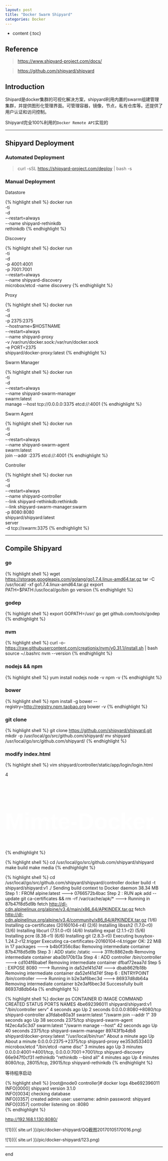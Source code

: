 ```yaml
---
layout: post
title: "Docker Swarm Shipyard"
categories: Docker
---
```



* content
{:toc}

## Reference

> https://www.shipyard-project.com/docs/

> https://github.com/shipyard/shipyard

## Introduction

Shipard是docker集群的可视化解决方案，shipyard利用内置的swarm组建管理集群，并提供图形化管理界面。可管理容器，镜像，节点，私有仓库等。还提供了用户认证和访问控制。

Shipyard完全100%利用的`Docker Remote API`实现的

---------

## Shipyard Deployment

### Automated Deployment

> curl -sSL https://shipyard-project.com/deploy \| bash -s

### Manual Deployment

Datastore

{% highlight shell %}
docker run \
    -ti \
    -d \
    --restart=always \
    --name shipyard-rethinkdb \
    rethinkdb
{% endhighlight %}

Discovery

{% highlight shell %}
docker run \
    -ti \
    -d \
    -p 4001:4001 \
    -p 7001:7001 \
    --restart=always \
    --name shipyard-discovery \
    microbox/etcd -name discovery
{% endhighlight %}

Proxy

{% highlight shell %}
docker run \
    -ti \
    -d \
    -p 2375:2375 \
    --hostname=$HOSTNAME \
    --restart=always \
    --name shipyard-proxy \
    -v /var/run/docker.sock:/var/run/docker.sock \
    -e PORT=2375 \
    shipyard/docker-proxy:latest
{% endhighlight %}


Swarm Manager

{% highlight shell %}
docker run \
    -ti \
    -d \
    --restart=always \
    --name shipyard-swarm-manager \
    swarm:latest \
    manage --host tcp://0.0.0.0:3375 etcd://<IP-OF-HOST>:4001
{% endhighlight %}

Swarm Agent


{% highlight shell %}
docker run \
    -ti \
    -d \
    --restart=always \
    --name shipyard-swarm-agent \
    swarm:latest \
    join --addr <ip-of-host>:2375 etcd://<ip-of-host>:4001
{% endhighlight %}

Controller

{% highlight shell %}
docker run \
    -ti \
    -d \
    --restart=always \
    --name shipyard-controller \
    --link shipyard-rethinkdb:rethinkdb \
    --link shipyard-swarm-manager:swarm \
    -p 8080:8080 \
    shipyard/shipyard:latest \
    server \
    -d tcp://swarm:3375
{% endhighlight %}


--------------------

## Compile Shipyard

### go

{% highlight shell %}
wget https://storage.googleapis.com/golang/go1.7.4.linux-amd64.tar.gz
tar -C /usr/local/ -xf go1.7.4.linux-amd64.tar.gz
export PATH=$PATH:/usr/local/go/bin
go version
{% endhighlight %}

### godep



{% highlight shell %}
export GOPATH=/usr/
go get github.com/tools/godep
{% endhighlight %}


### nvm

{% highlight shell %}
curl -o- https://raw.githubusercontent.com/creationix/nvm/v0.31.1/install.sh | bash
source ~/.bashrc
nvm --version
{% endhighlight %}



### nodejs && npm


{% highlight shell %}
yum install nodejs
node -v
npm -v
{% endhighlight %}


### bower

{% highlight shell %}
npm install -g bower --registry=http://registry.npm.taobao.org
bower -v
{% endhighlight %}

### git clone

{% highlight shell %}
git clone https://github.com/shipyard/shipyard.git
mkdir -p /usr/local/go/src/github.com/shipyard/
mv shipyard /usr/local/go/src/github.com/shipyard/
{% endhighlight %}



### modify index.html


{% highlight shell %}
vim shipyard/controller/static/app/login/login.html

 4 <h1 style="margin-top: 100px; margin-bottom: 50px; font-family: 'Poiret One', sans-serif; font-size: 72px; color: #ffffff;">Mimte-Docker</h1>
{% endhighlight %}


{% highlight shell %}
cd /usr/local/go/src/github.com/shipyard/shipyard
make build
make media
{% endhighlight %}


{% highlight shell %}
cd /usr/local/go/src/github.com/shipyard/shipyard/controller
docker build -t shipyard/shipyard:v1 ./
Sending build context to Docker daemon 38.34 MB
Step 1 : FROM alpine:latest
 ---> 0766572b4bac
Step 2 : RUN apk add --update git ca-certificates &&     rm -rf /var/cache/apk/*
 ---> Running in 87b47f8d5d9b
fetch http://dl-cdn.alpinelinux.org/alpine/v3.4/main/x86_64/APKINDEX.tar.gz
fetch http://dl-cdn.alpinelinux.org/alpine/v3.4/community/x86_64/APKINDEX.tar.gz
(1/6) Installing ca-certificates (20160104-r4)
(2/6) Installing libssh2 (1.7.0-r0)
(3/6) Installing libcurl (7.51.0-r0)
(4/6) Installing expat (2.1.1-r2)
(5/6) Installing pcre (8.38-r1)
(6/6) Installing git (2.8.3-r0)
Executing busybox-1.24.2-r12.trigger
Executing ca-certificates-20160104-r4.trigger
OK: 22 MiB in 17 packages
 ---> b4b0f356c8ac
Removing intermediate container 87b47f8d5d9b
Step 3 : ADD static /static
 ---> 311fc8862edb
Removing intermediate container aba0b170b13a
Step 4 : ADD controller /bin/controller
 ---> cd104f6babef
Removing intermediate container dfbaf72eaa7d
Step 5 : EXPOSE 8080
 ---> Running in da52ef41d74f
 ---> dbab862fb18b
Removing intermediate container da52ef41d74f
Step 6 : ENTRYPOINT /bin/controller
 ---> Running in b2e3af6bec3d
 ---> 86937d8db64a
Removing intermediate container b2e3af6bec3d
Successfully built 86937d8db64a
{% endhighlight %}


{% highlight shell %}
docker ps
CONTAINER ID        IMAGE                          COMMAND                  CREATED              STATUS              PORTS                                            NAMES
4be692396011        shipyard/shipyard:v1           "/bin/controller serv"   4 seconds ago        Up 2 seconds        0.0.0.0:8080->8080/tcp                           shipyard-controller
a3fdabe80a3f        swarm:latest                   "/swarm join --addr 1"   39 seconds ago       Up 38 seconds       2375/tcp                                         shipyard-swarm-agent
f42ec4a5c3d7        swarm:latest                   "/swarm manage --host"   42 seconds ago       Up 40 seconds       2375/tcp                                         shipyard-swarm-manager
89743f1b4db8        shipyard/docker-proxy:latest   "/usr/local/bin/run"     About a minute ago   Up About a minute   0.0.0.0:2375->2375/tcp                           shipyard-proxy
ee353d533403        microbox/etcd                  "/bin/etcd -name disc"   3 minutes ago        Up 3 minutes        0.0.0.0:4001->4001/tcp, 0.0.0.0:7001->7001/tcp   shipyard-discovery
66e947f0cf31        rethinkdb                      "rethinkdb --bind all"   4 minutes ago        Up 4 minutes        8080/tcp, 28015/tcp, 29015/tcp                   shipyard-rethinkdb
{% endhighlight %}

等待程序启动

{% highlight shell %}
[root@node0 controller]# docker logs 4be692396011
INFO[0000] shipyard version 3.1.0                       
INFO[0034] checking database                            
INFO[0357] created admin user: username: admin password: shipyard 
INFO[0357] controller listening on :8080          
{% endhighlight %}


http://192.168.1.130:8080/

![1]({{ site.url }}/pic/docker-shipyard/QQ截图20170105170016.png)

![1]({{ site.url }}/pic/docker-shipyard/123.png)

-----------------

end

